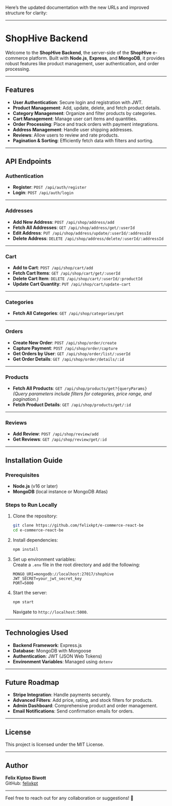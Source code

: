 Here’s the updated documentation with the new URLs and improved structure for clarity:

---

# **ShopHive Backend**

Welcome to the **ShopHive Backend**, the server-side of the **ShopHive** e-commerce platform. Built with **Node.js**, **Express**, and **MongoDB**, it provides robust features like product management, user authentication, and order processing.

---

## **Features**

- **User Authentication**: Secure login and registration with JWT.
- **Product Management**: Add, update, delete, and fetch product details.
- **Category Management**: Organize and filter products by categories.
- **Cart Management**: Manage user cart items and quantities.
- **Order Processing**: Place and track orders with payment integrations.
- **Address Management**: Handle user shipping addresses.
- **Reviews**: Allow users to review and rate products.
- **Pagination & Sorting**: Efficiently fetch data with filters and sorting.

---

## **API Endpoints**

### **Authentication**
- **Register**: `POST /api/auth/register`  
- **Login**: `POST /api/auth/login`  

---

### **Addresses**
- **Add New Address**: `POST /api/shop/address/add`  
- **Fetch All Addresses**: `GET /api/shop/address/get/:userId`  
- **Edit Address**: `PUT /api/shop/address/update/:userId/:addressId`  
- **Delete Address**: `DELETE /api/shop/address/delete/:userId/:addressId`  

---

### **Cart**
- **Add to Cart**: `POST /api/shop/cart/add`  
- **Fetch Cart Items**: `GET /api/shop/cart/get/:userId`  
- **Delete Cart Item**: `DELETE /api/shop/cart/:userId/:productId`  
- **Update Cart Quantity**: `PUT /api/shop/cart/update-cart`  

---

### **Categories**
- **Fetch All Categories**: `GET /api/shop/categories/get`  

---

### **Orders**
- **Create New Order**: `POST /api/shop/order/create`  
- **Capture Payment**: `POST /api/shop/order/capture`  
- **Get Orders by User**: `GET /api/shop/order/list/:userId`  
- **Get Order Details**: `GET /api/shop/order/details/:id`  

---

### **Products**
- **Fetch All Products**: `GET /api/shop/products/get?{queryParams}`  
  *(Query parameters include filters for categories, price range, and pagination.)*  
- **Fetch Product Details**: `GET /api/shop/products/get/:id`  

---

### **Reviews**
- **Add Review**: `POST /api/shop/review/add`  
- **Get Reviews**: `GET /api/shop/review/get/:id`  

---

## **Installation Guide**

### **Prerequisites**
- **Node.js** (v16 or later)  
- **MongoDB** (local instance or MongoDB Atlas)

### **Steps to Run Locally**

1. Clone the repository:  
   ```bash
   git clone https://github.com/felixkpt/e-commerce-react-be
   cd e-commerce-react-be
   ```

2. Install dependencies:  
   ```bash
   npm install
   ```

3. Set up environment variables:  
   Create a `.env` file in the root directory and add the following:  
   ```
   MONGO_URI=mongodb://localhost:27017/shophive
   JWT_SECRET=your_jwt_secret_key
   PORT=5000
   ```

4. Start the server:  
   ```bash
   npm start
   ```  
   Navigate to `http://localhost:5000`.

---

## **Technologies Used**
- **Backend Framework**: Express.js  
- **Database**: MongoDB with Mongoose  
- **Authentication**: JWT (JSON Web Tokens)  
- **Environment Variables**: Managed using `dotenv`  

---

## **Future Roadmap**
- **Stripe Integration**: Handle payments securely.  
- **Advanced Filters**: Add price, rating, and stock filters for products.  
- **Admin Dashboard**: Comprehensive product and order management.  
- **Email Notifications**: Send confirmation emails for orders.  

---

## **License**
This project is licensed under the MIT License.

---

## **Author**
**Felix Kiptoo Biwott**  
GitHub: [felixkpt](https://github.com/felixkpt)

---

Feel free to reach out for any collaboration or suggestions! 🚀 